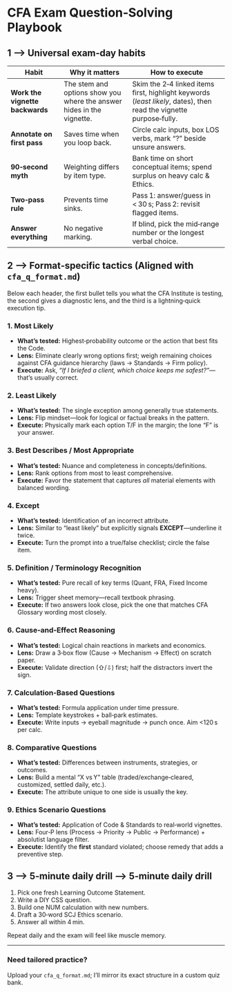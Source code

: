 # CFA Exam Question‑Solving Playbook

## 1 ⟶ Universal exam‑day habits

| Habit | Why it matters | How to execute |
|-------|----------------|----------------|
| **Work the vignette backwards** | The stem and options show you where the answer hides in the vignette. | Skim the 2‑4 linked items first, highlight keywords (*least likely*, dates), then read the vignette purpose‑fully. |
| **Annotate on first pass** | Saves time when you loop back. | Circle calc inputs, box LOS verbs, mark “?” beside unsure answers. |
| **90‑second myth** | Weighting differs by item type. | Bank time on short conceptual items; spend surplus on heavy calc & Ethics. |
| **Two‑pass rule** | Prevents time sinks. | Pass 1: answer/guess in < 30 s; Pass 2: revisit flagged items. |
| **Answer everything** | No negative marking. | If blind, pick the mid‑range number or the longest verbal choice. |

## 2 ⟶ Format‑specific tactics (Aligned with `cfa_q_format.md`)

Below each header, the first bullet tells you what the CFA Institute is testing, the second gives a diagnostic lens, and the third is a lightning‑quick execution tip.

### 1. Most Likely
- **What’s tested:** Highest‑probability outcome or the action that best fits the Code.
- **Lens:** Eliminate clearly wrong options first; weigh remaining choices against CFA guidance hierarchy (laws → Standards → Firm policy).
- **Execute:** Ask, *“If I briefed a client, which choice keeps me safest?”*—that’s usually correct.

### 2. Least Likely
- **What’s tested:** The single exception among generally true statements.
- **Lens:** Flip mindset—look for logical or factual breaks in the pattern.
- **Execute:** Physically mark each option T/F in the margin; the lone “F” is your answer.

### 3. Best Describes / Most Appropriate
- **What’s tested:** Nuance and completeness in concepts/definitions.
- **Lens:** Rank options from most to least comprehensive.
- **Execute:** Favor the statement that captures *all* material elements with balanced wording.

### 4. Except
- **What’s tested:** Identification of an incorrect attribute.
- **Lens:** Similar to “least likely” but explicitly signals **EXCEPT**—underline it twice.
- **Execute:** Turn the prompt into a true/false checklist; circle the false item.

### 5. Definition / Terminology Recognition
- **What’s tested:** Pure recall of key terms (Quant, FRA, Fixed Income heavy).
- **Lens:** Trigger sheet memory—recall textbook phrasing.
- **Execute:** If two answers look close, pick the one that matches CFA Glossary wording most closely.

### 6. Cause‑and‑Effect Reasoning
- **What’s tested:** Logical chain reactions in markets and economics.
- **Lens:** Draw a 3‑box flow (Cause → Mechanism → Effect) on scratch paper.
- **Execute:** Validate direction (⇧/⇩) first; half the distractors invert the sign.

### 7. Calculation‑Based Questions
- **What’s tested:** Formula application under time pressure.
- **Lens:** Template keystrokes + ball‑park estimates.
- **Execute:** Write inputs → eyeball magnitude → punch once. Aim <120 s per calc.

### 8. Comparative Questions
- **What’s tested:** Differences between instruments, strategies, or outcomes.
- **Lens:** Build a mental “X vs Y” table (traded/exchange‑cleared, customized, settled daily, etc.).
- **Execute:** The attribute unique to one side is usually the key.

### 9. Ethics Scenario Questions
- **What’s tested:** Application of Code & Standards to real‑world vignettes.
- **Lens:** Four‑P lens (Process → Priority → Public → Performance) + absolutist language filter.
- **Execute:** Identify the **first** standard violated; choose remedy that adds a preventive step.

## 3 ⟶ 5‑minute daily drill ⟶ 5‑minute daily drill

1. Pick one fresh Learning Outcome Statement.
2. Write a DIY CSS question.
3. Build one NUM calculation with new numbers.
4. Draft a 30‑word SCJ Ethics scenario.
5. Answer all within 4 min.

Repeat daily and the exam will feel like muscle memory.

---

### Need tailored practice?
Upload your `cfa_q_format.md`; I’ll mirror its exact structure in a custom quiz bank.

